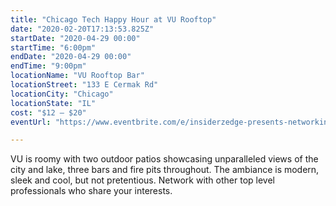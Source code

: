 ```yaml
---
title: "Chicago Tech Happy Hour at VU Rooftop"
date: "2020-02-20T17:13:53.825Z"
startDate: "2020-04-29 00:00"
startTime: "6:00pm"
endDate: "2020-04-29 00:00"
endTime: "9:00pm"
locationName: "VU Rooftop Bar"
locationStreet: "133 E Cermak Rd"
locationCity: "Chicago"
locationState: "IL"
cost: "$12 – $20"
eventUrl: "https://www.eventbrite.com/e/insiderzedge-presents-networking-at-vu-rooftop-tickets-91394269721"

---
```


VU is roomy with two outdoor patios showcasing unparalleled views of the city and lake, three bars and fire pits throughout. The ambiance is modern, sleek and cool, but not pretentious. Network with other top level professionals who share your interests.

